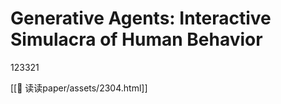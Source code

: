 # Generative Agents: Interactive Simulacra of Human Behavior
123321

[[🧐 读读paper/assets/2304.html]]
